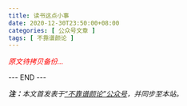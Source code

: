 ```yaml
---
title: 读书这点小事
date: 2020-12-30T23:50:00+08:00
categories: [ 公众号文章 ]
tags: [ 不靠谱颜论 ]
---
```


<font color=red><i>原文待拷贝备份...</i></font>

<div class="p-5 text-center">--- END ---</div>

<i><b>注：</b>本文首发表于[“不靠谱颜论”公众号](https://mp.weixin.qq.com/s/7uB2F_9wfG80_doYwS6jWQ)，并同步至本站。</i>
